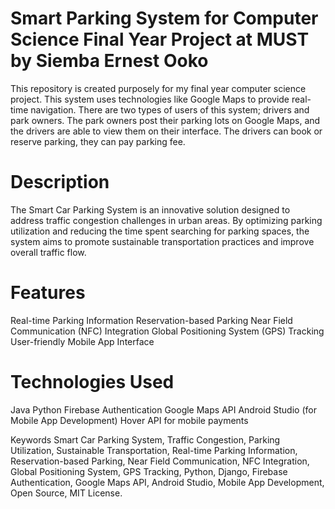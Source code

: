 # Smart Parking System for Computer Science Final Year Project at MUST by Siemba Ernest Ooko
This repository is created purposely for my final year computer science project. This system uses technologies like Google Maps to provide real-time navigation. There are two types of users of this system; drivers and park owners. The park owners post their parking lots on Google Maps, and the drivers are able to view them on their interface. The drivers can book or reserve parking, they can pay parking fee.

# Description
The Smart Car Parking System is an innovative solution designed to address traffic congestion challenges in urban areas. By optimizing parking utilization and reducing the time spent searching for parking spaces, the system aims to promote sustainable transportation practices and improve overall traffic flow.

# Features
Real-time Parking Information Reservation-based Parking Near Field Communication (NFC) Integration Global Positioning System (GPS) Tracking User-friendly Mobile App Interface

# Technologies Used
Java Python Firebase Authentication Google Maps API Android Studio (for Mobile App Development) Hover API for mobile payments

Keywords
Smart Car Parking System, Traffic Congestion, Parking Utilization, Sustainable Transportation, Real-time Parking Information, Reservation-based Parking, Near Field Communication, NFC Integration, Global Positioning System, GPS Tracking, Python, Django, Firebase Authentication, Google Maps API, Android Studio, Mobile App Development, Open Source, MIT License.
